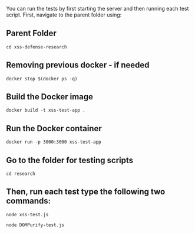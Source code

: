 You can run the tests by first starting the server and then running each test script. First, navigate to the parent folder using:

## Parent Folder
```
cd xss-defense-research 
```

## Removing previous docker - if needed
```
docker stop $(docker ps -q)
```
## Build the Docker image
```
docker build -t xss-test-app .
```
## Run the Docker container
```
docker run -p 3000:3000 xss-test-app
```
## Go to the folder for testing scripts
```
cd research 
```
## Then, run each test type the following two commands:
```
node xss-test.js

node DOMPurify-test.js
```


